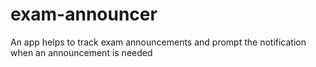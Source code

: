 # exam-announcer
An app helps to track exam announcements and prompt the notification when an announcement is needed
